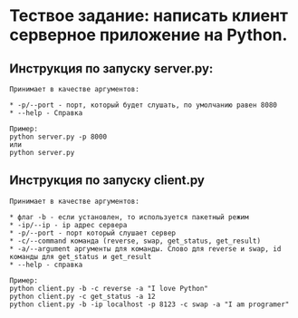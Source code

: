 Тествое задание: написать клиент серверное приложение на Python.
===

Инструкция по запуску server.py:
---
	
	Принимает в качестве аргументов:
	
	* -p/--port - порт, который будет слушать, по умолчанию равен 8080
	* --help - Справка
	
	Пример:
	python server.py -p 8000
	или 
	python server.py
	
Инструкция по запуску client.py
---

	Принимает в качестве аргументов:
	
	* флаг -b - если установлен, то используется пакетный режим
	* -ip/--ip - ip адрес сервера
	* -p/--port - порт который слушает сервер
	* -с/--сommand команда (reverse, swap, get_status, get_result)
	* -a/--argument аргументы для команды. Слово для reverse и swap, id команды для get_status и get_result
	* --help - справка
	
	Пример:
	python client.py -b -c reverse -a "I love Python"
	python client.py -c get_status -a 12
	python client.py -b -ip localhost -p 8123 -c swap -a "I am programer"
